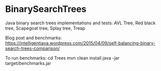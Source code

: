 # BinarySearchTrees
Java binary search trees implementations and tests: AVL Tree, Red black tree, Scapegoat tree, Splay tree, Treap

Blog post and benchmarks: https://intelligentjava.wordpress.com/2015/04/09/self-balancing-binary-search-trees-comparison/

To run benchmarks: 
cd Trees
mvn clean install 
java -jar target/benchmarks.jar

